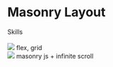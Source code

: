 
<h1>Masonry Layout</h1>

<span>Skills</span><br><br>
<img src="https://img.shields.io/badge/CSS-239120?&style=for-the-badge&logo=css3&logoColor=white"> flex, grid<br>
<img src="https://img.shields.io/badge/JavaScript-F7DF1E?style=for-the-badge&logo=JavaScript&logoColor=white"> masonry js + infinite scroll
